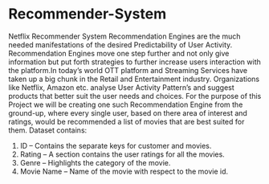 # Recommender-System
Netflix Recommender System
Recommendation Engines are the much needed manifestations of the desired Predictability of User Activity. Recommendation Engines move one step further and not only give information but put forth strategies to further increase users interaction with the platform.In today’s world OTT platform and Streaming Services have taken up a big chunk in the Retail and Entertainment industry. Organizations like Netflix, Amazon etc. analyse User Activity Pattern’s and suggest products that better suit the user needs and choices.
For the purpose of this Project we will be creating one such Recommendation Engine from the ground-up, where every single user, based on there area of interest and ratings, would be recommended a list of movies that are best suited for them.
Dataset contains:
1. ID – Contains the separate keys for 
customer and movies. 
2. Rating – A section contains the user 
ratings for all the movies. 
3. Genre – Highlights the category of the 
movie. 
4. Movie Name – Name of the movie with 
respect to the movie id.
